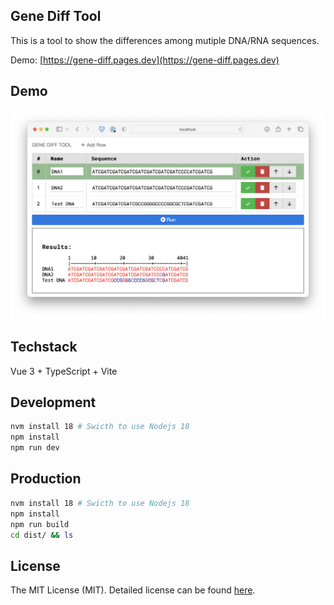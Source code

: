 ## Gene Diff Tool
This is a tool to show the differences among mutiple DNA/RNA sequences.

Demo: [https://gene-diff.pages.dev](https://gene-diff.pages.dev)
## Demo
![screenshot](./screenshot.png)
## Techstack
Vue 3 +  TypeScript + Vite

## Development
```bash
nvm install 18 # Swicth to use Nodejs 18
npm install
npm run dev
```

## Production
```bash
nvm install 18 # Swicth to use Nodejs 18
npm install
npm run build
cd dist/ && ls
```

## License
The MIT License (MIT).
Detailed license can be found [here](./LICENSE).